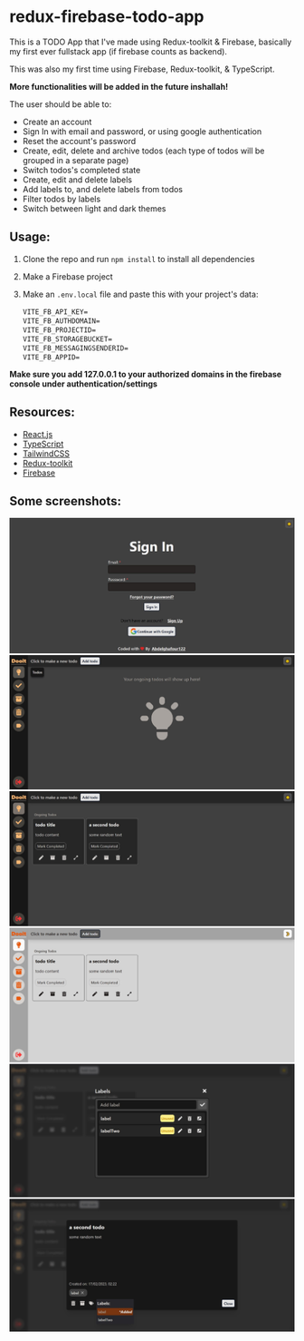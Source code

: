 # redux-firebase-todo-app

This is a TODO App that I've made using Redux-toolkit & Firebase, basically my first ever fullstack app (if firebase counts as backend).

This was also my first time using Firebase, Redux-toolkit, & TypeScript.

**More functionalities will be added in the future inshallah!**

The user should be able to:

- Create an account
- Sign In with email and password, or using google authentication
- Reset the account's password
- Create, edit, delete and archive todos (each type of todos will be grouped in a separate page)
- Switch todos's completed state
- Create, edit and delete labels
- Add labels to, and delete labels from todos
- Filter todos by labels
- Switch between light and dark themes

## Usage:

1. Clone the repo and run `npm install` to install all dependencies
2. Make a Firebase project
3. Make an `.env.local` file and paste this with your project's data:

   ```
   VITE_FB_API_KEY=
   VITE_FB_AUTHDOMAIN=
   VITE_FB_PROJECTID=
   VITE_FB_STORAGEBUCKET=
   VITE_FB_MESSAGINGSENDERID=
   VITE_FB_APPID=
   ```

**Make sure you add 127.0.0.1 to your authorized domains in the firebase console under authentication/settings**

## Resources:

- [React.js](https://beta.reactjs.org/)
- [TypeScript](https://www.typescriptlang.org/)
- [TailwindCSS](https://tailwindcss.com/)
- [Redux-toolkit](https://redux-toolkit.js.org/)
- [Firebase](https://firebase.google.com/)

## Some screenshots:

![](./src/Screenshots/signIn.jpg "Sign in page")
![](./src/Screenshots/empty.jpg "Empty todos section")
![](./src/Screenshots/dark.jpg "Dark todos section")
![](./src/Screenshots/light.jpg "Light todos section")
![](./src/Screenshots/labels.jpg "Labels list")
![](./src/Screenshots/detailed.jpg "Detailed todo")
